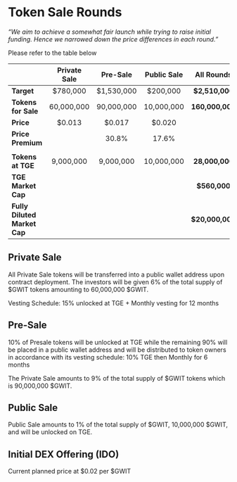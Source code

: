 # Token Sale Rounds

_“We aim to achieve a somewhat fair launch while trying to raise initial funding. Hence we narrowed down the price differences in each round.”_

Please refer to the table below

|                              | **Private Sale** | **Pre-Sale** | **Public Sale** | **All Rounds**  |
| ---------------------------- | :--------------: | :----------: | :-------------: | :-------------: |
| **Target**                   |     $780,000     |  $1,530,000  |    $200,000     | **$2,510,000**  |
| **Tokens for Sale**          |    60,000,000    |  90,000,000  |   10,000,000    | **160,000,000** |
| **Price**                    |      $0.013      |    $0.017    |     $0.020      |                 |
| **Price Premium**            |                  |    30.8%     |      17.6%      |                 |
|                              |                  |              |                 |                 |
| **Tokens at TGE**            |    9,000,000     |  9,000,000   |   10,000,000    | **28,000,000**  |
| **TGE Market Cap**           |                  |              |                 |  **$560,000**   |
| **Fully Diluted Market Cap** |                  |              |                 | **$20,000,000** |

## Private Sale

All Private Sale tokens will be transferred into a public wallet address upon contract deployment. The investors will be given 6% of the total supply of $GWIT tokens amounting to 60,000,000 $GWIT.

Vesting Schedule: 15% unlocked at TGE + Monthly vesting for 12 months

## Pre-Sale

10% of Presale tokens will be unlocked at TGE while the remaining 90% will be placed in a public wallet address and will be distributed to token owners in accordance with its vesting schedule: 10% TGE then Monthly for 6 months

The Private Sale amounts to 9% of the total supply of $GWIT tokens which is 90,000,000 $GWIT.

## Public Sale

Public Sale amounts to 1% of the total supply of $GWIT, 10,000,000 $GWIT, and will be unlocked on TGE.

## Initial DEX Offering (IDO)

Current planned price at $0.02 per $GWIT
